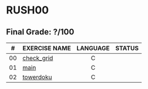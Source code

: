 # RUSH00

## Final Grade: ?/100

|#	|EXERCISE NAME	                            |LANGUAGE	|STATUS		
|:-:|:--								                        |:-:		  |--:			
|00 |[check_grid](./ex00/check_grid.c)          |C        |
|01 |[main](./ex00/main.c)                      |C        |
|02 |[towerdoku](./ex00/towerdoku.h)            |C        |
